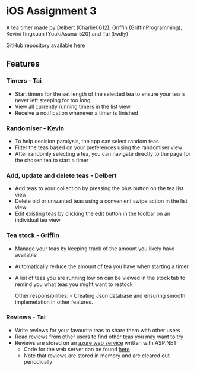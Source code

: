 # iOS Assignment 3

A tea timer made by Delbert (Charlie0612), Griffin (GriffinProgramming), Kevin/Tingxuan (YuukiAsuna-520) and Tai (twdly)

GitHub repository available [here](https://github.com/twdly/ios-assignment3)

## Features

### Timers - Tai
- Start timers for the set length of the selected tea to ensure your tea is never left steeping for too long
- View all currently running timers in the list view
- Receive a notification whenever a timer is finished 

### Randomiser - Kevin
- To help decision paralysis, the app can select random teas 
- Filter the teas based on your preferences using the randomiser view
- After randomly selecting a tea, you can navigate directly to the page for the chosen tea to start a timer

### Add, update and delete teas - Delbert
- Add teas to your collection by pressing the plus button on the tea list view
- Delete old or unwanted teas using a convenient swipe action in the list view
- Edit existing teas by clicking the edit button in the toolbar on an individual tea view

### Tea stock - Griffin
- Manage your teas by keeping track of the amount you likely have available
- Automatically reduce the amount of tea you have when starting a timer
- A list of teas you are running low on can be viewed in the stock tab to remind you what teas you might want to restock

  Other responsibilities:
      - Creating Json database and ensuring smooth implemetation in other features.

### Reviews - Tai
- Write reviews for your favourite teas to share them with other users
- Read reviews from other users to find other teas you may want to try
- Reviews are stored on an [azure web service](https://teareview-fuaygvbagwfegda8.australiaeast-01.azurewebsites.net/) written with ASP.NET
    - Code for the web server can be found [here](https://github.com/twdly/tea-reviews)
    - Note that reviews are stored in memory and are cleared out periodically
